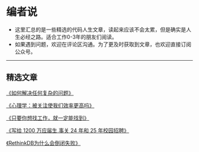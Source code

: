 # 编者说
 - 这里汇总的是一些精选的代码人生文章，读起来应该不会太累，但是确实是人生必经之路。适合工作0-3年的朋友们阅读。
 - 如果遇到问题，欢迎在评论区沟通。为了更及时获取到文章，也欢迎直接订阅公众号。

----

## 精选文章

[《如何解决任何复杂的问题》](https://xie.infoq.cn/link?target=https%3A%2F%2Fmp.weixin.qq.com%2Fs%2FEAi4J6OLf5maQwPczEgtaA%3Ftoken%3D1939961060%26lang%3Den_US)  
  

[《心理学：被关注使我们效率更高吗》](https://xie.infoq.cn/link?target=https%3A%2F%2Fmp.weixin.qq.com%2Fs%2FSqun0dRgDNop5kI9-9Lw9Q%3Ftoken%3D1939961060%26lang%3Den_US)  



[《只要你想找工作，就一定能找到》](https://xie.infoq.cn/link?target=https%3A%2F%2Fmp.weixin.qq.com%2Fs%2Fqc8UPSR6y-dLNDfyHeKNCg%3Ftoken%3D1939961060%26lang%3Den_US)  



[《写给 1200 万应届生,事关 24 年和 25 年校园招聘》](https://xie.infoq.cn/link?target=https%3A%2F%2Fmp.weixin.qq.com%2Fs%2F-hFozQeiQyz9qRclyJlcEg%3Ftoken%3D1939961060%26lang%3Den_US)

[《RethinkDB为什么会倒闭失败》](https://mp.weixin.qq.com/s/hqNZlRUjqjR2bkJaHKnItw?token=1939961060&lang=en_US)

